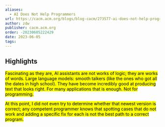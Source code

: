 ```yaml
---
aliases:
  - AI Does Not Help Programmers
url: https://cacm.acm.org/blogs/blog-cacm/273577-ai-does-not-help-programmers/fulltext
author: zdw
publisher: cacm.acm.org
order: -20230605222429
date: 2023-06-05
tags:
---
```


## Highlights
<mark>Fascinating as they are, AI assistants are not works of logic; they are works of words. Large language models: smooth talkers (like the ones who got all the dates in high school). They have become incredibly good at producing text that looks right. For many applications that is enough. Not for programming.</mark>

<mark>At this point, I did not even try to determine whether that newest version is correct; any competent programmer knows that spotting cases that do not work and adding a specific fix for each is not the best path to a correct program.</mark>

